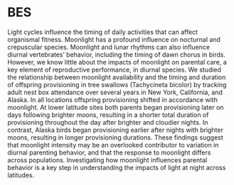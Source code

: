 # BES

Light cycles influence the timing of daily activities that can affect organismal fitness. Moonlight has a profound influence on nocturnal and crepuscular species. Moonlight and lunar rhythms can also influence diurnal vertebrates’ behavior, including the timing of dawn chorus in birds. However, we know little about the impacts of moonlight on parental care, a key element of reproductive performance, in diurnal species. We studied the relationship between moonlight availability and the timing and duration of offspring provisioning in tree swallows (Tachycineta bicolor) by tracking adult nest box attendance over several years in New York, California, and Alaska. In all locations offspring provisioning shifted in accordance with moonlight. At lower latitude sites both parents began provisioning later on days following brighter moons, resulting in a shorter total duration of provisioning throughout the day after brighter and cloudier nights. In contrast, Alaska birds began provisioning earlier after nights with brighter moons, resulting in longer provisioning durations. These findings suggest that moonlight intensity may be an overlooked contributor to variation in diurnal parenting behavior, and that the response to moonlight differs across populations. Investigating how moonlight influences parental behavior is a key step in understanding the impacts of light at night across latitudes.
